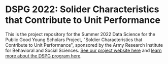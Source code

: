 # DSPG 2022: Solider Characteristics that Contribute to Unit Performance

This is the project repository for the Summer 2022 Data Science for the Public Good Young Scholars Project, "Soldier Characteristics that Contribute to Unit Performance", sponsored by the Army Research Institute for Behavioral and Social Sciences. [See our project website here](https://uva-bi-sdad.github.io/dspg22ari2/) and [learn more about the DSPG program here](https://biocomplexity.virginia.edu/data-science-public-good-young-scholars-program). 
